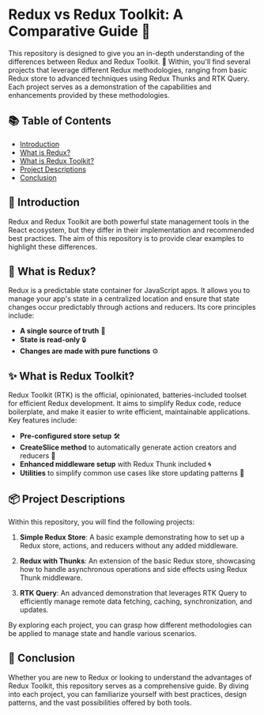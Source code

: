 # Redux vs Redux Toolkit: A Comparative Guide 🚀

This repository is designed to give you an in-depth understanding of the differences between Redux and Redux Toolkit. 🧐 Within, you'll find several projects that leverage different Redux methodologies, ranging from basic Redux store to advanced techniques using Redux Thunks and RTK Query. Each project serves as a demonstration of the capabilities and enhancements provided by these methodologies.

## 📚 Table of Contents

- [Introduction](#introduction)
- [What is Redux?](#what-is-redux)
- [What is Redux Toolkit?](#what-is-redux-toolkit)
- [Project Descriptions](#project-descriptions)
- [Conclusion](#conclusion)

## 🎉 Introduction

Redux and Redux Toolkit are both powerful state management tools in the React ecosystem, but they differ in their implementation and recommended best practices. The aim of this repository is to provide clear examples to highlight these differences.

## 🌟 What is Redux?

Redux is a predictable state container for JavaScript apps. It allows you to manage your app's state in a centralized location and ensure that state changes occur predictably through actions and reducers. Its core principles include:

- **A single source of truth** 📜
- **State is read-only** 🔒
- **Changes are made with pure functions** ⚙️

## ✨ What is Redux Toolkit?

Redux Toolkit (RTK) is the official, opinionated, batteries-included toolset for efficient Redux development. It aims to simplify Redux code, reduce boilerplate, and make it easier to write efficient, maintainable applications. Key features include:

- **Pre-configured store setup** 🛠
- **CreateSlice method** to automatically generate action creators and reducers 🎂
- **Enhanced middleware setup** with Redux Thunk included 🌀
- **Utilities** to simplify common use cases like store updating patterns 🧩

## 📦 Project Descriptions

Within this repository, you will find the following projects:

1. **Simple Redux Store**: A basic example demonstrating how to set up a Redux store, actions, and reducers without any added middleware.

2. **Redux with Thunks**: An extension of the basic Redux store, showcasing how to handle asynchronous operations and side effects using Redux Thunk middleware.

3. **RTK Query**: An advanced demonstration that leverages RTK Query to efficiently manage remote data fetching, caching, synchronization, and updates.

By exploring each project, you can grasp how different methodologies can be applied to manage state and handle various scenarios.

## 🌈 Conclusion

Whether you are new to Redux or looking to understand the advantages of Redux Toolkit, this repository serves as a comprehensive guide. By diving into each project, you can familiarize yourself with best practices, design patterns, and the vast possibilities offered by both tools.



